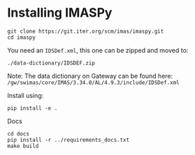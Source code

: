 # Installing IMASPy


```console
git clone https://git.iter.org/scm/imas/imaspy.git
cd imaspy
```

You need an `IDSDef.xml`, this one can be zipped and moved to:

```
./data-dictionary/IDSDEF.zip
```

Note: The data dictionary on Gateway can be found here:
`/gw/swimas/core/IMAS/3.34.0/AL/4.9.3/include/IDSDef.xml`

Install using:

```
pip install -e .
```

Docs

```console
cd docs
pip install -r ../requirements_docs.txt
make build
```
